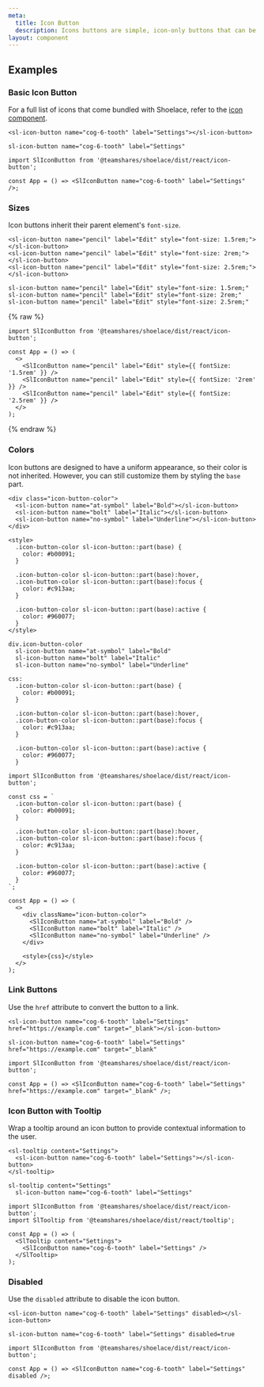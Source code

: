 ```yaml
---
meta:
  title: Icon Button
  description: Icons buttons are simple, icon-only buttons that can be used for actions and in toolbars.
layout: component
---
```


## Examples

### Basic Icon Button

For a full list of icons that come bundled with Shoelace, refer to the [icon component](/components/icon).

```html:preview
<sl-icon-button name="cog-6-tooth" label="Settings"></sl-icon-button>
```

```pug:slim
sl-icon-button name="cog-6-tooth" label="Settings"
```

```jsx:react
import SlIconButton from '@teamshares/shoelace/dist/react/icon-button';

const App = () => <SlIconButton name="cog-6-tooth" label="Settings" />;
```

### Sizes

Icon buttons inherit their parent element's `font-size`.

```html:preview
<sl-icon-button name="pencil" label="Edit" style="font-size: 1.5rem;"></sl-icon-button>
<sl-icon-button name="pencil" label="Edit" style="font-size: 2rem;"></sl-icon-button>
<sl-icon-button name="pencil" label="Edit" style="font-size: 2.5rem;"></sl-icon-button>
```

```pug:slim
sl-icon-button name="pencil" label="Edit" style="font-size: 1.5rem;"
sl-icon-button name="pencil" label="Edit" style="font-size: 2rem;"
sl-icon-button name="pencil" label="Edit" style="font-size: 2.5rem;"
```

{% raw %}

```jsx:react
import SlIconButton from '@teamshares/shoelace/dist/react/icon-button';

const App = () => (
  <>
    <SlIconButton name="pencil" label="Edit" style={{ fontSize: '1.5rem' }} />
    <SlIconButton name="pencil" label="Edit" style={{ fontSize: '2rem' }} />
    <SlIconButton name="pencil" label="Edit" style={{ fontSize: '2.5rem' }} />
  </>
);
```

{% endraw %}

### Colors

Icon buttons are designed to have a uniform appearance, so their color is not inherited. However, you can still customize them by styling the `base` part.

```html:preview
<div class="icon-button-color">
  <sl-icon-button name="at-symbol" label="Bold"></sl-icon-button>
  <sl-icon-button name="bolt" label="Italic"></sl-icon-button>
  <sl-icon-button name="no-symbol" label="Underline"></sl-icon-button>
</div>

<style>
  .icon-button-color sl-icon-button::part(base) {
    color: #b00091;
  }

  .icon-button-color sl-icon-button::part(base):hover,
  .icon-button-color sl-icon-button::part(base):focus {
    color: #c913aa;
  }

  .icon-button-color sl-icon-button::part(base):active {
    color: #960077;
  }
</style>
```

```pug:slim
div.icon-button-color
  sl-icon-button name="at-symbol" label="Bold"
  sl-icon-button name="bolt" label="Italic"
  sl-icon-button name="no-symbol" label="Underline"

css:
  .icon-button-color sl-icon-button::part(base) {
    color: #b00091;
  }

  .icon-button-color sl-icon-button::part(base):hover,
  .icon-button-color sl-icon-button::part(base):focus {
    color: #c913aa;
  }

  .icon-button-color sl-icon-button::part(base):active {
    color: #960077;
  }
```

```jsx:react
import SlIconButton from '@teamshares/shoelace/dist/react/icon-button';

const css = `
  .icon-button-color sl-icon-button::part(base) {
    color: #b00091;
  }

  .icon-button-color sl-icon-button::part(base):hover,
  .icon-button-color sl-icon-button::part(base):focus {
    color: #c913aa;
  }

  .icon-button-color sl-icon-button::part(base):active {
    color: #960077;
  }
`;

const App = () => (
  <>
    <div className="icon-button-color">
      <SlIconButton name="at-symbol" label="Bold" />
      <SlIconButton name="bolt" label="Italic" />
      <SlIconButton name="no-symbol" label="Underline" />
    </div>

    <style>{css}</style>
  </>
);
```

### Link Buttons

Use the `href` attribute to convert the button to a link.

```html:preview
<sl-icon-button name="cog-6-tooth" label="Settings" href="https://example.com" target="_blank"></sl-icon-button>
```

```pug:slim
sl-icon-button name="cog-6-tooth" label="Settings" href="https://example.com" target="_blank"
```

```jsx:react
import SlIconButton from '@teamshares/shoelace/dist/react/icon-button';

const App = () => <SlIconButton name="cog-6-tooth" label="Settings" href="https://example.com" target="_blank" />;
```

### Icon Button with Tooltip

Wrap a tooltip around an icon button to provide contextual information to the user.

```html:preview
<sl-tooltip content="Settings">
  <sl-icon-button name="cog-6-tooth" label="Settings"></sl-icon-button>
</sl-tooltip>
```

```pug:slim
sl-tooltip content="Settings"
  sl-icon-button name="cog-6-tooth" label="Settings"
```

```jsx:react
import SlIconButton from '@teamshares/shoelace/dist/react/icon-button';
import SlTooltip from '@teamshares/shoelace/dist/react/tooltip';

const App = () => (
  <SlTooltip content="Settings">
    <SlIconButton name="cog-6-tooth" label="Settings" />
  </SlTooltip>
);
```

### Disabled

Use the `disabled` attribute to disable the icon button.

```html:preview
<sl-icon-button name="cog-6-tooth" label="Settings" disabled></sl-icon-button>
```

```pug:slim
sl-icon-button name="cog-6-tooth" label="Settings" disabled=true
```

```jsx:react
import SlIconButton from '@teamshares/shoelace/dist/react/icon-button';

const App = () => <SlIconButton name="cog-6-tooth" label="Settings" disabled />;
```
